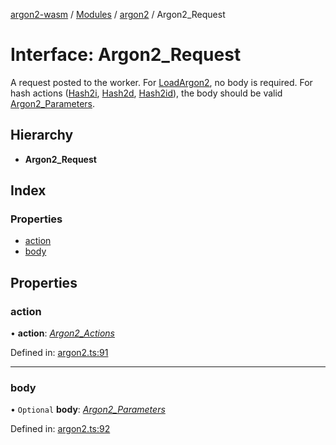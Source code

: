 [argon2-wasm](../README.md) / [Modules](../modules.md) / [argon2](../modules/argon2.md) / Argon2_Request

# Interface: Argon2\_Request

A request posted to the worker.
For [LoadArgon2](../enums/argon2.argon2_actions.md#loadargon2), no body is required.
For hash actions ([Hash2i](../enums/argon2.argon2_actions.md#hash2i), [Hash2d](../enums/argon2.argon2_actions.md#hash2d), [Hash2id](../enums/argon2.argon2_actions.md#hash2id)), the body should be valid [Argon2_Parameters](argon2.argon2_parameters.md).

## Hierarchy

* **Argon2_Request**

## Index

### Properties

* [action](argon2.argon2_request.md#action)
* [body](argon2.argon2_request.md#body)

## Properties

### action

• **action**: [*Argon2\_Actions*](../enums/argon2.argon2_actions.md)

Defined in: [argon2.ts:91](https://github.com/very-amused/argon2-wasm/blob/3a18a48/src/argon2.ts#L91)

___

### body

• `Optional` **body**: [*Argon2\_Parameters*](argon2.argon2_parameters.md)

Defined in: [argon2.ts:92](https://github.com/very-amused/argon2-wasm/blob/3a18a48/src/argon2.ts#L92)
